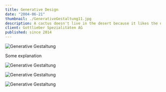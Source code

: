 ```yaml
---
title: Generative Design
date: "2004-06-21"
thumbnail: ./GenerativeGestaltung11.jpg
description: A cactus doesn't live in the desert because it likes the desert; it lives there because the desert hasn't killed it yet.
client: Gottlieber Spezialitäten AG
published: since 2014
---
```


![Generative Gestaltung](./GenerativeGestaltung01.jpg)

Some explanation

![Generative Gestaltung](./GenerativeGestaltung02.jpg)

![Generative Gestaltung](./GenerativeGestaltung03.jpg)

![Generative Gestaltung](./GenerativeGestaltung04.jpg)

